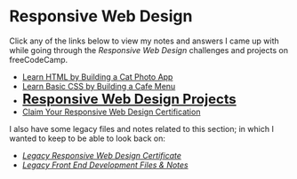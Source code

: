 # Responsive Web Design

Click any of the links below to view my notes and answers I came up with while going through the _Responsive Web Design_ challenges and projects on freeCodeCamp.

- [Learn HTML by Building a Cat Photo App](./1.%20Learn%20HTML%20by%20Building%20a%20Cat%20Photo%20App.md)
- [Learn Basic CSS by Building a Cafe Menu](./2.%20Learn%20Basic%20CSS%20by%20Building%20a%20Cafe%20Menu.md)
- <font size="5">[**Responsive Web Design Projects**]()</font>
- [Claim Your Responsive Web Design Certification]()

I also have some legacy files and notes related to this section; in which I wanted to keep to be able to look back on:

- _[Legacy Responsive Web Design Certificate](./Legacy%20Responsive%20Web%20Design/)_
- _[Legacy Front End Development Files & Notes](./Legacy%20Front%20End%20Development%20Files%20%26%20Notes/cat-photo-app/)_
